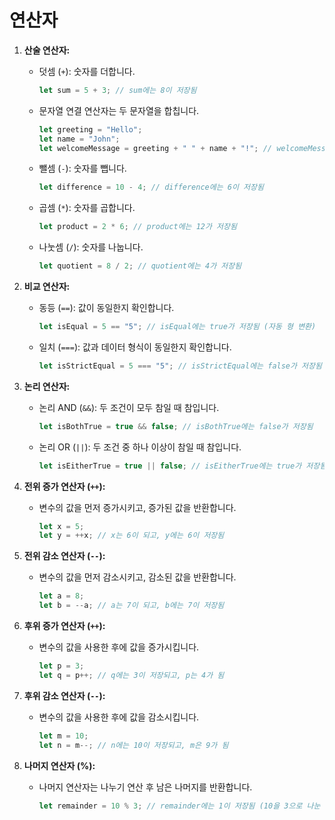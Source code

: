 # 연산자

1. **산술 연산자:**
   - 덧셈 (`+`): 숫자를 더합니다.
     ```javascript
     let sum = 5 + 3; // sum에는 8이 저장됨
     ```

   - 문자열 연결 연산자는 두 문자열을 합칩니다.
     ```javascript
     let greeting = "Hello";
     let name = "John";
     let welcomeMessage = greeting + " " + name + "!"; // welcomeMessage에는 "Hello John!"이 저장됨
     ```

   - 뺄셈 (`-`): 숫자를 뺍니다.
     ```javascript
     let difference = 10 - 4; // difference에는 6이 저장됨
     ```

   - 곱셈 (`*`): 숫자를 곱합니다.
     ```javascript
     let product = 2 * 6; // product에는 12가 저장됨
     ```

   - 나눗셈 (`/`): 숫자를 나눕니다.
     ```javascript
     let quotient = 8 / 2; // quotient에는 4가 저장됨
     ```

2. **비교 연산자:**
   - 동등 (`==`): 값이 동일한지 확인합니다.
     ```javascript
     let isEqual = 5 == "5"; // isEqual에는 true가 저장됨 (자동 형 변환)
     ```

   - 일치 (`===`): 값과 데이터 형식이 동일한지 확인합니다.
     ```javascript
     let isStrictEqual = 5 === "5"; // isStrictEqual에는 false가 저장됨
     ```

3. **논리 연산자:**
   - 논리 AND (`&&`): 두 조건이 모두 참일 때 참입니다.
     ```javascript
     let isBothTrue = true && false; // isBothTrue에는 false가 저장됨
     ```

   - 논리 OR (`||`): 두 조건 중 하나 이상이 참일 때 참입니다.
     ```javascript
     let isEitherTrue = true || false; // isEitherTrue에는 true가 저장됨
     ```

1. **전위 증가 연산자 (`++`):**
   - 변수의 값을 먼저 증가시키고, 증가된 값을 반환합니다.
     ```javascript
     let x = 5;
     let y = ++x; // x는 6이 되고, y에는 6이 저장됨
     ```

2. **전위 감소 연산자 (`--`):**
   - 변수의 값을 먼저 감소시키고, 감소된 값을 반환합니다.
     ```javascript
     let a = 8;
     let b = --a; // a는 7이 되고, b에는 7이 저장됨
     ```

3. **후위 증가 연산자 (`++`):**
   - 변수의 값을 사용한 후에 값을 증가시킵니다.
     ```javascript
     let p = 3;
     let q = p++; // q에는 3이 저장되고, p는 4가 됨
     ```

4. **후위 감소 연산자 (`--`):**
   - 변수의 값을 사용한 후에 값을 감소시킵니다.
     ```javascript
     let m = 10;
     let n = m--; // n에는 10이 저장되고, m은 9가 됨
     ```

5. **나머지 연산자 (%):**
   - 나머지 연산자는 나누기 연산 후 남은 나머지를 반환합니다.
     ```javascript
     let remainder = 10 % 3; // remainder에는 1이 저장됨 (10을 3으로 나눈 나머지)
     ```